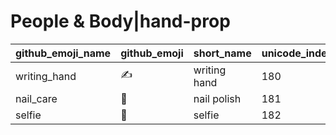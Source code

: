 # People & Body|hand-prop

|github_emoji_name|github_emoji|short_name|unicode_index|
|---|---|---|---|
|writing_hand|:writing_hand:|writing hand|180|
|nail_care|:nail_care:|nail polish|181|
|selfie|:selfie:|selfie|182|
